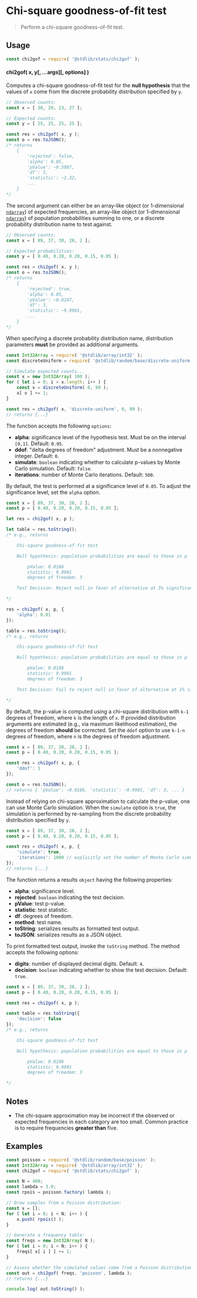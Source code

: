 <!--

@license Apache-2.0

Copyright (c) 2018 The Stdlib Authors.

Licensed under the Apache License, Version 2.0 (the "License");
you may not use this file except in compliance with the License.
You may obtain a copy of the License at

   http://www.apache.org/licenses/LICENSE-2.0

Unless required by applicable law or agreed to in writing, software
distributed under the License is distributed on an "AS IS" BASIS,
WITHOUT WARRANTIES OR CONDITIONS OF ANY KIND, either express or implied.
See the License for the specific language governing permissions and
limitations under the License.

-->

# Chi-square goodness-of-fit test

> Perform a chi-square goodness-of-fit test.

<section class="usage">

## Usage

```javascript
const chi2gof = require( '@stdlib/stats/chi2gof' );
```

#### chi2gof( x, y\[, ...args]\[, options] )

Computes a chi-square goodness-of-fit test for the **null hypothesis** that the values of `x` come from the discrete probability distribution specified by `y`.

```javascript
// Observed counts:
const x = [ 30, 20, 23, 27 ];

// Expected counts:
const y = [ 25, 25, 25, 25 ];

const res = chi2gof( x, y );
const o = res.toJSON();
/* returns
    {
        'rejected': false,
        'alpha': 0.05,
        'pValue': ~0.5087,
        'df': 3,
        'statistic': ~2.32,
        ...
    }
*/
```

The second argument can either be an array-like object (or 1-dimensional [`ndarray`][@stdlib/ndarray/array]) of expected frequencies, an array-like object (or 1-dimensional [`ndarray`][@stdlib/ndarray/array]) of population probabilities summing to one, or a discrete probability distribution name to test against.

```javascript
// Observed counts:
const x = [ 89, 37, 30, 28, 2 ];

// Expected probabilities:
const y = [ 0.40, 0.20, 0.20, 0.15, 0.05 ];

const res = chi2gof( x, y );
const o = res.toJSON();
/* returns
    {
        'rejected': true,
        'alpha': 0.05,
        'pValue': ~0.0187,
        'df': 3,
        'statistic': ~9.9901,
        ...
    }
*/
```

When specifying a discrete probability distribution name, distribution parameters **must** be provided as additional arguments.

```javascript
const Int32Array = require( '@stdlib/array/int32' );
const discreteUniform = require( '@stdlib/random/base/discrete-uniform' );

// Simulate expected counts...
const x = new Int32Array( 100 );
for ( let i = 0; i < x.length; i++ ) {
    const v = discreteUniform( 0, 99 );
    x[ v ] += 1;
}

const res = chi2gof( x, 'discrete-uniform', 0, 99 );
// returns {...}
```

The function accepts the following `options`:

-   **alpha**: significance level of the hypothesis test. Must be on the interval `[0,1]`. Default: `0.05`.
-   **ddof**: "delta degrees of freedom" adjustment. Must be a nonnegative integer. Default: `0`.
-   **simulate**: `boolean` indicating whether to calculate p-values by Monte Carlo simulation. Default: `false`.
-   **iterations**: number of Monte Carlo iterations. Default: `500`.

By default, the test is performed at a significance level of `0.05`. To adjust the significance level, set the `alpha` option.

```javascript
const x = [ 89, 37, 30, 28, 2 ];
const p = [ 0.40, 0.20, 0.20, 0.15, 0.05 ];

let res = chi2gof( x, p );

let table = res.toString();
/* e.g., returns

    Chi-square goodness-of-fit test

    Null hypothesis: population probabilities are equal to those in p

        pValue: 0.0186
        statistic: 9.9901
        degrees of freedom: 3

    Test Decision: Reject null in favor of alternative at 5% significance level

*/

res = chi2gof( x, p, {
    'alpha': 0.01
});

table = res.toString();
/* e.g., returns

    Chi-square goodness-of-fit test

    Null hypothesis: population probabilities are equal to those in p

        pValue: 0.0186
        statistic: 9.9901
        degrees of freedom: 3

    Test Decision: Fail to reject null in favor of alternative at 1% significance level

*/
```

By default, the p-value is computed using a chi-square distribution with `k-1` degrees of freedom, where `k` is the length of `x`. If provided distribution arguments are estimated (e.g., via maximum likelihood estimation), the degrees of freedom **should** be corrected. Set the `ddof` option to use `k-1-n` degrees of freedom, where `n` is the degrees of freedom adjustment.

```javascript
const x = [ 89, 37, 30, 28, 2 ];
const p = [ 0.40, 0.20, 0.20, 0.15, 0.05 ];

const res = chi2gof( x, p, {
    'ddof': 1
});

const o = res.toJSON();
// returns { 'pValue': ~0.0186, 'statistic': ~9.9901, 'df': 3, ... }
```

Instead of relying on chi-square approximation to calculate the p-value, one can use Monte Carlo simulation. When the `simulate` option is `true`, the simulation is performed by re-sampling from the discrete probability distribution specified by `y`.

```javascript
const x = [ 89, 37, 30, 28, 2 ];
const p = [ 0.40, 0.20, 0.20, 0.15, 0.05 ];

const res = chi2gof( x, p, {
    'simulate': true,
    'iterations': 1000 // explicitly set the number of Monte Carlo simulations
});
// returns {...}
```

The function returns a results `object` having the following properties:

-   **alpha**: significance level.
-   **rejected**: `boolean` indicating the test decision.
-   **pValue**: test p-value.
-   **statistic**: test statistic.
-   **df**: degrees of freedom.
-   **method**: test name.
-   **toString**: serializes results as formatted test output.
-   **toJSON**: serializes results as a JSON object.

To print formatted test output, invoke the `toString` method. The method accepts the following options:

-   **digits**: number of displayed decimal digits. Default: `4`.
-   **decision**: `boolean` indicating whether to show the test decision. Default: `true`.

```javascript
const x = [ 89, 37, 30, 28, 2 ];
const p = [ 0.40, 0.20, 0.20, 0.15, 0.05 ];

const res = chi2gof( x, p );

const table = res.toString({
    'decision': false
});
/* e.g., returns

    Chi-square goodness-of-fit test

    Null hypothesis: population probabilities are equal to those in p

        pValue: 0.0186
        statistic: 9.9901
        degrees of freedom: 3

*/
```

</section>

<!-- /.usage -->

<section class="notes">

## Notes

-   The chi-square approximation may be incorrect if the observed or expected frequencies in each category are too small. Common practice is to require frequencies **greater than** five.

</section>

<!-- /.notes -->

<section class="examples">

## Examples

<!-- eslint no-undef: "error" -->

```javascript
const poisson = require( '@stdlib/random/base/poisson' );
const Int32Array = require( '@stdlib/array/int32' );
const chi2gof = require( '@stdlib/stats/chi2gof' );

const N = 400;
const lambda = 3.0;
const rpois = poisson.factory( lambda );

// Draw samples from a Poisson distribution:
const x = [];
for ( let i = 0; i < N; i++ ) {
    x.push( rpois() );
}

// Generate a frequency table:
const freqs = new Int32Array( N );
for ( let i = 0; i < N; i++ ) {
    freqs[ x[ i ] ] += 1;
}

// Assess whether the simulated values come from a Poisson distribution:
const out = chi2gof( freqs, 'poisson', lambda );
// returns {...}

console.log( out.toString() );
```

</section>

<!-- /.examples -->

<!-- Section for related `stdlib` packages. Do not manually edit this section, as it is automatically populated. -->

<section class="related">

</section>

<!-- /.related -->

<!-- Section for all links. Make sure to keep an empty line after the `section` element and another before the `/section` close. -->

<section class="links">

[@stdlib/ndarray/array]: https://github.com/stdlib-js/stdlib/tree/develop/lib/node_modules/%40stdlib/ndarray/array

</section>

<!-- /.links -->
